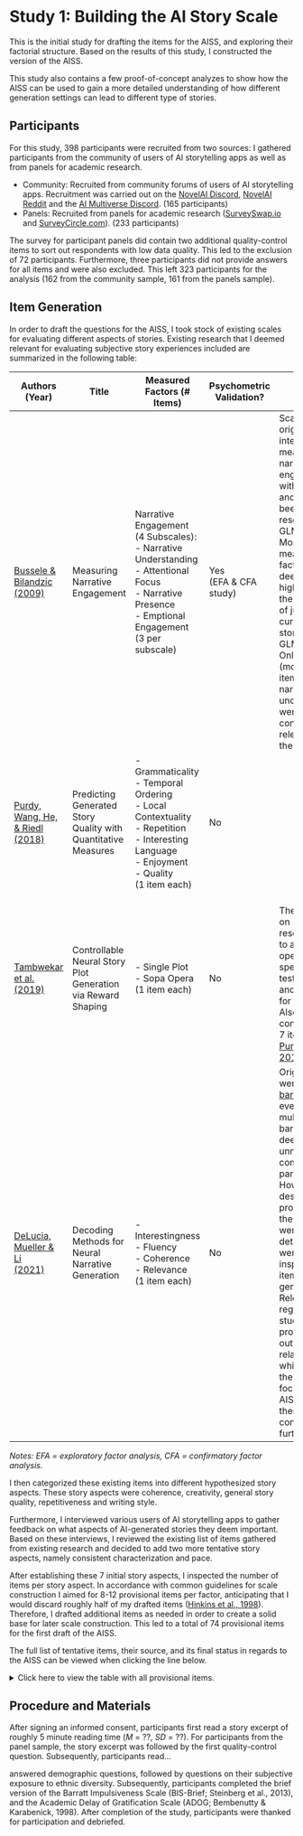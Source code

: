 # Study 1: Building the AI Story Scale
This is the initial study for drafting the items for the AISS, and exploring their factorial structure. Based on the results of this study, I constructed the version of the AISS.

This study also contains a few proof-of-concept analyzes to show how the AISS can be used to gain a more detailed understanding of how different generation settings can lead to different type of stories.

## Participants
For this study, 398 participants were recruited from two sources: I gathered participants from the community of users of AI storytelling apps as well as from panels for academic research.

* Community: Recruited from community forums of users of AI storytelling apps. Recruitment was carried out on the [NovelAI Discord](https://discord.com/invite/novelai), [NovelAI Reddit](https://discord.com/invite/novelai) and the [AI Multiverse Discord](https://discord.com/invite/puRyrw869h). (165 participants)
* Panels: Recruited from panels for academic research ([SurveySwap.io](https://surveyswap.io/) and [SurveyCircle.com](https://www.surveycircle.com/)). (233 participants)

The survey for participant panels did contain two additional quality-control items to sort out respondents with low data quality. This led to the exclusion of 72 participants. Furthermore, three participants did not provide answers for all items and were also excluded. This left 323 participants for the analysis (162 from the community sample, 161 from the panels sample).

## Item Generation
In order to draft the questions for the AISS, I took stock of existing scales for evaluating different aspects of stories. Existing research that I deemed relevant for evaluating subjective story experiences included are summarized in the following table:

| Authors (Year) | Title | Measured Factors (# Items) | Psychometric Validation? | Notes |
|-|-|-|-|-|
| [Bussele & Bilandzic</br>(2009)](http://hypermedia468.pbworks.com/w/file/fetch/80687372/measuring%20narrative%20engagement.pdf) | Measuring Narrative Engagement | Narrative Engagement (4 Subscales):</br>- Narrative Understanding<br>- Attentional Focus<br>- Narrative Presence<br>- Emptional Engagement</br>(3 per subscale) | Yes<br>(EFA & CFA study) | Scale was originally intended for measuring narrative engagement with movies, and has not been used in research on GLMs.</br>Most measured factors were deemed to high-level for the purpose of judging current stories from GLMs.</br>Only (modified) items for narrative understanding were considered relevant for the AISS. |
| [Purdy, Wang, He, & Riedl</br>(2018)](https://faculty.cc.gatech.edu/~riedl/pubs/purdy-aiide18.pdf) | Predicting Generated Story Quality with Quantitative Measures | - Grammaticality</br>- Temporal Ordering</br>- Local Contextuality</br>- Repetition</br>- Interesting Language</br>- Enjoyment</br>- Quality</br>(1 item each) | No | |
| [Tambwekar et al.</br>(2019)](https://arxiv.org/pdf/1809.10736.pdf) | Controllable Neural Story Plot Generation via Reward Shaping  | - Single Plot</br>- Sopa Opera</br>(1 item each) | No | </br>The question on resemblance to a soap opera was specific to the tested model, and not used for this study.</br>Also contained the 7 items from [Purdy et al., 2018](https://www.cc.gatech.edu/~riedl/pubs/purdy-aiide18.pdf) |
| [DeLucia, Mueller & Li</br>(2021)](https://arxiv.org/pdf/2010.07375.pdf) | Decoding Methods for Neural Narrative Generation | - Interestingness</br>- Fluency</br>- Coherence</br>- Relevance</br>(1 item each) | No | Original items were [double-barreled](https://en.wikipedia.org/wiki/Double-barreled_question) (or even multiple-barreled) and deemed unnecessarily complex for participants.</br>However, descriptions provided for the factors were quite detailed and were used as inspiration for item generation.</br>Relevance regards the study of the prompt -> output relationship, which is not the current focus of the AISS and was therefore not considered further. |

_Notes: EFA = exploratory factor analysis, CFA = confirmatory factor analysis._

I then categorized these existing items into different hypothesized story aspects. These story aspects were coherence, creativity, general story quality, repetitiveness and writing style.

Furthermore, I interviewed various users of AI storytelling apps to gather feedback on what aspects of AI-generated stories they deem important. Based on these interviews, I reviewed the existing list of items gathered from existing research and decided to add two more tentative story aspects, namely consistent characterization and pace.

After establishing these 7 initial story aspects, I inspected the number of items per story aspect. In accordance with common guidelines for scale construction I aimed for 8-12 provisional items per factor, anticipating that I would discard roughly half of my drafted items ([Hinkins et al., 1998](https://journals.sagepub.com/doi/abs/10.1177/109442819800100106)). Therefore, I drafted additional items as needed in order to create a solid base for later scale construction. This led to a total of 74 provisional items for the first draft of the AISS.

The full list of tentative items, their source, and its final status in regards to the AISS can be viewed when clicking the line below.

<details>
<summary>Click here to view the table with all provisional items.</summary>

| Item | Hypothesized Story Aspect | Source<sup>a | Retained For AISS-v1? | Reason For Elimination | Final Story Aspect |
| ---- | ------------------------- | ------------ | --------------------- | ---------------------- | ------------------ |
I had a hard time making sense of what was going on in the story. | Coherence | [Bussele & Bilandzic (2009)](http://hypermedia468.pbworks.com/w/file/fetch/80687372/measuring%20narrative%20engagement.pdf) | ✖ | Multicollinearity / Redundancy |  |
I had a hard time recognizing the thread of the story. | Coherence|  [Bussele & Bilandzic (2009)](http://hypermedia468.pbworks.com/w/file/fetch/80687372/measuring%20narrative%20engagement.pdf) | ✖ | Multicollinearity / Redundancy |  |
This story’s events occurred in a plausible order. | Coherence | [Purdy et al. (2018)](https://www.cc.gatech.edu/~riedl/pubs/purdy-aiide18.pdf) | ✖ | Multicollinearity / Redundancy |  |
The story appeared to be a single plot. | Coherence | [Tambwekar et al. (2019)](https://arxiv.org/pdf/1809.10736.pdf) | ✔ |  | Coherence |
The plot of the story was plausible. | Coherence | Own | ✔ |  | Coherence |
The story had a clear theme. | Coherence | Own | ✔ |  | Coherence |
The story felt like a coherent story. | Coherence | Own | ✔ |  | Coherence |
The story felt like it contained a bunch of jumbled topics. | Coherence | Own | ✖ | Multicollinearity / Redundancy |  |
The story stayed on topic with a consistent plot. | Coherence | Own | ✖ |  |  |
The story felt like a series of disconnected sentences. | Coherence | Own | ✖ |  |  |
The story had a clearly identifiable plot. | Coherence | Own | ✖ | Multicollinearity / Redundancy |  |
The story lacked logic. | Coherence | Own | ✖ | Multicollinearity / Redundancy |  |
Descriptions of characters in the story were consistent. | Consistent Characterization | Own | ✔ |  | Consistent Characterization |
Characters in the story were described in a contradicting manner. | Consistent Characterization | Own | ✔ |  | Consistent Characterization |
The way the characters were described was inconsistent. | Consistent Characterization | Own | ✔ |  | Consistent Characterization |
The behavior of characters in the story seemed completely random. | Consistent Characterization | Own | ✔ |  | Coherence |
My understanding of the characters in the story is unclear. | Consistent Characterization | Own | ✖ | Multicollinearity / Redundancy |  |
The descriptions of characters in the story were plausible. | Consistent Characterization | Own | ✖ |  |  |
How characters in the story acted seemed implausible. | Consistent Characterization | Own | ✖ |  |  |
It was easy to understand the motivation of the characters in the story. | Consistent Characterization | Own | ✖ |  |  |
The story felt dynamic. | Creativity | [Inspired by DeLucia, Mueller & Li (2021)](https://arxiv.org/pdf/2010.07375.pdf) | ✖ | Multicollinearity / Redundancy |  |
The story was boring. | Creativity | [Inspired by DeLucia, Mueller & Li (2021)](https://arxiv.org/pdf/2010.07375.pdf) | ✖ | Multicollinearity / Redundancy |  |
The setting of the story was original. | Creativity | Own | ✔ |  | Creativity/Quality |
The story was innovative. | Creativity | Own | ✔ |  | Creativity/Quality |
The plot development in the story was predictable. | Creativity | Own | ✔ |  | Coherence |
The story was creative. | Creativity | Own | ✖ | Multicollinearity / Redundancy |  |
The story was imaginative. | Creativity | Own | ✖ | Multicollinearity / Redundancy |  |
It was surprising how things turned out in the story. | Creativity | Own | ✖ |  |  |
There were interesting twists and turns in the story. | Creativity | Own | ✖ |  |  |
I was intrigued by the plot. | Creativity | Own | ✖ | Multicollinearity / Redundancy |  |
The story was unconventional. | Creativity | Own | ✖ | Multicollinearity / Redundancy |  |
The plot was typical for this kind of story. | Creativity | Own | ✖ | Multicollinearity / Redundancy |  |
This story was of high quality. | General Quality | [Purdy et al. (2018)](https://www.cc.gatech.edu/~riedl/pubs/purdy-aiide18.pdf) | ✔ |  | Creativity/Quality |
This story was enjoyable. | General Quality | [Purdy et al. (2018)](https://www.cc.gatech.edu/~riedl/pubs/purdy-aiide18.pdf) | ✖ | Multicollinearity / Redundancy |  |
The story was fun to read. | General Quality | [Inspired by DeLucia, Mueller & Li (2021)](https://arxiv.org/pdf/2010.07375.pdf) | ✖ | Multicollinearity / Redundancy |  |
The story made me want to keep reading. | General Quality | [Inspired by DeLucia, Mueller & Li (2021)](https://arxiv.org/pdf/2010.07375.pdf) | ✖ | Multicollinearity / Redundancy |  |
The story felt vivid. | General Quality | [Inspired by DeLucia, Mueller & Li (2021)](https://arxiv.org/pdf/2010.07375.pdf) | ✖ | Multicollinearity / Redundancy |  |
I would like to read more stories like this one. | General Quality | Own | ✔ |  | Creativity/Quality |
I liked this story. | General Quality | Own | ✖ | Multicollinearity / Redundancy |  |
The story was well-written. | General Quality | Own | ✖ | Multicollinearity / Redundancy |  |
The writing style was entertaining. | General Quality | Own | ✖ | Multicollinearity / Redundancy |  |
This story avoided repetition. | Repetitiveness | [Purdy et al. (2018)](https://www.cc.gatech.edu/~riedl/pubs/purdy-aiide18.pdf) | ✖ |  |  |
Many sentences in the story had frequently repeated words and phrases. | Repetitiveness | [Inspired by DeLucia, Mueller & Li (2021)](https://arxiv.org/pdf/2010.07375.pdf) | ✖ |  |  |
The story was very repetitive. | Repetitiveness | Own | ✖ |  |  |
In the story, the same things happened again and again. | Repetitiveness | Own | ✖ |  |  |
The writing seemed to use the same words over and over. | Repetitiveness | Own | ✖ | Multicollinearity / Redundancy |  |
Characters repeated their actions with little variation. | Repetitiveness | Own | ✖ | Multicollinearity / Redundancy |  |
The plot had no development. | Repetitiveness | Own | ✔ |  | Pace |
One character did something he or she had already done previously in this story. | Repetitiveness | Own | ✖ |  |  |
Characters said or did the same thing many times over. | Repetitiveness | Own | ✖ | Multicollinearity / Redundancy |  |
Characters repeated what other characters had said to them. | Repetitiveness | Own | ✖ |  |  |
Particular words were used too often in the story. | Repetitiveness | Own | ✖ | Multicollinearity / Redundancy |  |
There were similar events that occurred repeatedly in the story. | Repetitiveness | Own | ✖ | Multicollinearity / Redundancy |  |
This story used interesting language. | Writing Style | [Purdy et al. (2018)](https://www.cc.gatech.edu/~riedl/pubs/purdy-aiide18.pdf) | ✖ | Multicollinearity / Redundancy |  |
The story had sentences that were unreadable. | Writing Style | [Inspired by DeLucia, Mueller & Li (2021)](https://arxiv.org/pdf/2010.07375.pdf) | ✖ |  |  |
The story used complex vocabulary. | Writing Style | Own | ✔ |  | Creativity/Quality |
The text contained a broad vocabulary. | Writing Style | Own | ✖ | Multicollinearity / Redundancy |  |
The wording of this text was very precise. | Writing Style | Own | ✖ | Multicollinearity / Redundancy |  |
The text was easy to understand. | Writing Style | Own | ✖ | Multicollinearity / Redundancy |  |
The writing style was too complicated to be understood easily. | Writing Style | Own | ✖ |  |  |
The story contained a great deal of detail. | Writing Style | Own | ✖ |  |  |
The writing style of the story was very good. | Writing Style | Own | ✖ | Multicollinearity / Redundancy |  |
The author's choice of words was elegant. | Writing Style | Own | ✖ |  |  |
The story had no obvious grammatical mistakes. | Writing Style | Own | ✖ | Multicollinearity / Redundancy |  |
The story moved at a fast pace. | Pace | Own | ✔ |  | Pace |
It took a long time for things to happen in the story. | Pace | Own | ✔ |  | Pace |
Nothing seemed to be happening in the story. | Pace | Own | ✔ |  | Pace |
The story was exciting to read. | Pace | Own | ✔ |  | Creativity/Quality |
The story dragged on and on. | Pace | Own | ✖ | Multicollinearity / Redundancy |  |
There was plenty of action in the story. | Pace | Own | ✖ |  |  |
Many things seemed to be happening at once in the story. | Pace | Own | ✖ |  |  |
All elements of the story were relevant to the plot. | Pace | Own | ✖ |  |  |
There's nothing superfluous or unnecessary in this story. | Pace | Own | ✖ |  |  |

_Notes: a = Some items were modified to be more consistent with the rest of the scale._

</details>

## Procedure and Materials
After signing an informed consent, participants first read a story excerpt of roughly 5 minute reading time (_M_ = ??, _SD_ = ??). For participants from the panel sample, the story excerpt was followed by the first quality-control question. Subsequently, participants read...

answered demographic questions, followed by questions on their subjective exposure to ethnic diversity. Subsequently, participants completed the brief version of the Barratt Impulsiveness Scale (BIS-Brief; Steinberg et al., 2013), and the Academic Delay of Gratification Scale (ADOG; Bembenutty & Karabenick, 1998). After completion of the study, participants were thanked for participation and debriefed.
